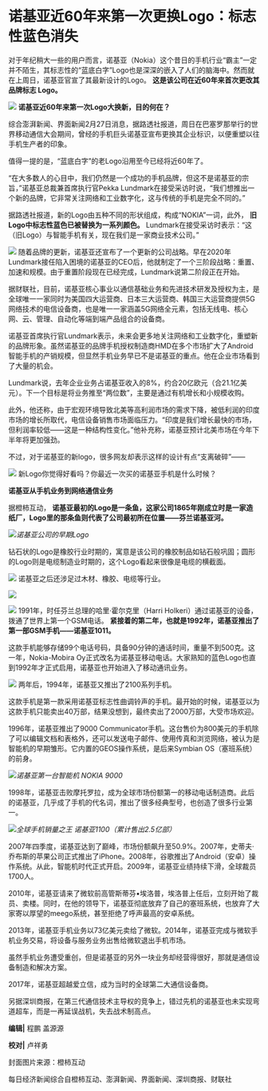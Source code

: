 # 诺基亚近60年来第一次更换Logo：标志性蓝色消失

对于年纪稍大一些的用户而言，诺基亚（Nokia）这个昔日的手机行业“霸主”一定并不陌生，其标志性的“蓝底白字”Logo也是深深的嵌入了人们的脑海中。然而就在上周日，诺基亚官宣了其最新设计的Logo。
**这是该公司在近60年来首次更改其品牌标志 Logo。**

![](https://inews.gtimg.com/newsapp_bt/0/15694618545/1000)
**诺基亚近60年来第一次Logo大换新，目的何在？**

综合澎湃新闻、界面新闻2月27日消息，据路透社报道，周日在巴塞罗那举行的世界移动通信大会期间，曾经的手机巨头诺基亚宣布更换其企业标识，以便重塑以往手机生产者的印象。

值得一提的是，“蓝底白字”的老Logo沿用至今已经将近60年了。

“在大多数人的心目中，我们仍然是一个成功的手机品牌，但这不是诺基亚的宗旨，”诺基亚总裁兼首席执行官Pekka
Lundmark在接受采访时说，“我们想推出一个新的品牌，它非常关注网络和工业数字化，这与传统的手机是完全不同的。”

据路透社报道，新的Logo由五种不同的形状组成，构成“NOKIA”一词，此外， **旧Logo中标志性蓝色已被替换为一系列颜色。**
Lundmark在接受采访时表示：“这（旧Logo）与智能手机有关，现在我们是一家商业技术公司。”

![](https://inews.gtimg.com/newsapp_bt/0/15694618562/1000)
随着品牌的更新，诺基亚还宣布了一个更新的公司战略。早在2020年Lundmark接任陷入困境的诺基亚的CEO后，他就制定了一个三阶段战略：重置、加速和规模。由于重置阶段现在已经完成，Lundmark说第二阶段正在开始。

据财联社，目前，诺基亚核心事业以通信基础业务和先进技术研发及授权为主，是全球唯一一家同时为美国四大运营商、日本三大运营商、韩国三大运营商提供5G网络技术的电信设备商，也是唯一一家涵盖5G网络全元素，包括无线电、核心网、云、管理、自动化等端到端产品组合的设备商。

诺基亚首席执行官Lundmark表示，未来会更多地关注网络和工业数字化，重塑新的品牌形象。虽然诺基亚的品牌手机授权制造商HMD在多个市场扩大了Android智能手机的产销规模，但显然手机业务早已不是诺基亚的重点。他在企业市场看到了大量的机会。

Lundmark说，去年企业业务占诺基亚收入的8%，约合20亿欧元（合21.1亿美元）。下一个目标是将业务推至“两位数”，主要是通过有机增长和小规模收购。

此外，他还称，由于宏观环境导致北美等高利润市场的需求下降，被低利润的印度市场的增长所取代，电信设备销售市场面临压力。“印度是我们增长最快的市场，但利润率较低——这是一种结构性变化。”他补充称，诺基亚预计北美市场在今年下半年将更加强劲。

不过，对于诺基亚的新logo，很多网友却表示这样的设计有点“支离破碎”——

![](https://inews.gtimg.com/newsapp_bt/0/15694618596/1000)
新Logo你觉得好看吗？你最近一次买的诺基亚手机是什么时候？

**诺基亚从手机业务到网络通信业务**

据橙柿互动， **诺基亚最初的Logo是一条鱼，这家公司1865年刚成立时是一家造纸厂，Logo里的那条鱼则代表了公司最初所在位置——芬兰诺基亚河。**

![](https://inews.gtimg.com/news_bt/OrBBeZEWhIk192CKZ5yJRhTrdLI3TSR_fCn9-vnoVz0GAAA/1000)_诺基亚公司的早期Logo_

钻石状的Logo是橡胶行业时期的，寓意是该公司的橡胶制品如钻石般巩固；圆形的Logo则是电缆制造业时期的，这个Logo看起来很像是电缆的横截面。

![](https://inews.gtimg.com/news_bt/OeBvkY2PW-ym_88t4VL_v99Wg8BRRrpKOzPcCHk5dI8OEAA/1000)
诺基亚之后还涉足过木材、橡胶、电缆等行业。

![](https://inews.gtimg.com/newsapp_bt/0/15694618616/1000)

![](https://inews.gtimg.com/newsapp_bt/0/15694618621/1000)
1991年，时任芬兰总理的哈里·霍尔克里（Harri Holkeri）通过诺基亚的设备，拨通了世界上第一个GSM电话。
**紧接着的第二年，也就是1992年，诺基亚推出了第一部GSM手机——诺基亚1011。**

这款手机能够存储99个电话号码，具备90分钟的通话时间，重量不到500克。这一年，Nokia-Mobira
Oy正式改名为诺基亚移动电话。大家熟知的蓝色Logo也直到1992年才正式启用，诺基亚也开始进入了移动通讯业务。

![](https://inews.gtimg.com/newsapp_bt/0/15694618630/1000)
两年后，1994年，诺基亚又推出了2100系列手机。

这款手机是第一款采用诺基亚标志性曲调铃声的手机。最开始的时候，诺基亚以为这款手机只能卖出40万部，结果没想到，最终卖出了2000万部，大受市场欢迎。

1996年，诺基亚推出了9000
Communicator手机。这台售价为800美元的手机除了可以编辑文档和表格外，还可以发送电子邮件、使用传真和浏览网络，被认为是智能机的早期雏形。它内置的GEOS操作系统，是后来Symbian
OS（塞班系统）的前身。

![](https://inews.gtimg.com/newsapp_bt/0/15694618644/1000)_诺基亚第一台智能机 NOKIA
9000_

1998年，诺基亚击败摩托罗拉，成为全球市场份额第一的移动电话制造商。此后的诺基亚，几乎成了手机的代名词，推出了很多经典型号，也创造了很多行业第一。

![](https://inews.gtimg.com/newsapp_bt/0/15694618647/1000)_全球手机销量之王
诺基亚1100（累计售出2.5亿部）_

2007年四季度，诺基亚达到了巅峰，市场份额飙升至50.9%。2007年，史蒂夫·乔布斯的苹果公司正式推出了iPhone。2008年，谷歌推出了Android（安卓）操作系统。从此，智能机时代正式开启。2009年，诺基亚业绩持续下滑，全球裁员1700人。

2010年，诺基亚请来了微软前高管斯蒂芬•埃洛普，埃洛普上任后，立刻开始了裁员、卖楼。同时，在他的领导下，诺基亚彻底放弃了自己的塞班系统，也放弃了大家寄以厚望的meego系统，甚至拒绝了呼声最高的安卓系统。

2013年，诺基亚手机业务以73亿美元卖给了微软。2014年，诺基亚完成与微软手机业务交易，将设备与服务业务出售给微软退出手机市场。

虽然手机业务遭受重创，但是诺基亚的另外一块业务却经营得很好，那就是通信设备制造和解决方案。

2017年，诺基亚超越爱立信，成为当时的全球第二大通信设备商。

另据深圳商报，在第三代通信技术主导权的竞争上，错过先机的诺基亚也未实现弯道超车，而是一再延误战机，失去战术制高点。

**编辑|** 程鹏 盖源源

**校对|** 卢祥勇

封面图片来源：橙柿互动

每日经济新闻综合自橙柿互动、澎湃新闻、界面新闻、深圳商报、财联社

